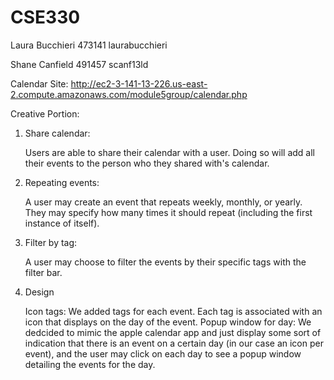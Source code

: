 # CSE330
Laura Bucchieri 473141 laurabucchieri

Shane Canfield 491457 scanf13ld

Calendar Site: http://ec2-3-141-13-226.us-east-2.compute.amazonaws.com/module5group/calendar.php

Creative Portion:

1. Share calendar:

   Users are able to share their calendar with a user. Doing so will add all their events to the person who they shared with's calendar.
   
2. Repeating events:

   A user may create an event that repeats weekly, monthly, or yearly. They may specify how many times it should repeat (including the first instance of itself).
   
3. Filter by tag:

   A user may choose to filter the events by their specific tags with the filter bar.
   
4. Design

   Icon tags: We added tags for each event. Each tag is associated with an icon that displays on the day of the event.
   Popup window for day: We dedcided to mimic the apple calendar app and just display some sort of indication that there is an event on a certain day (in our case an icon per
   event), and the user may   click on each day to see a popup window detailing the events for the day.
   
